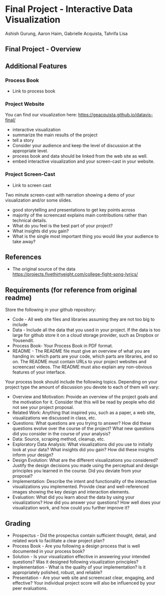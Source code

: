 Final Project - Interactive Data Visualization  
===
Ashish Gurung, Aaron Haim, Gabrielle Acquista, Tahrifa Lisa


Final Project - Overview
---



Additional Features
---

### Process Book

- Link to process book

### Project Website

You can find our visualization here: https://geacquista.github.io/datavis-final/

- interactive visualization
- summarize the main results of the project
- tell a story
- Consider your audience and keep the level of discussion at the appropriate level. 
- process book and data should be linked from the web site as well. 
- embed interactive visualization and your screen-cast in your website. 


### Project Screen-Cast

- Link to screen cast

Two minute screen-cast with narration showing a demo of your visualization and/or some slides. 

- good storytelling and presentations to get key points across
- majority of the screencast explains main contributions rather than technical details. 
- What do you feel is the best part of your project? 
- What insights did you gain? 
- What is the single most important thing you would like your audience to take away?


References
---

- The original source of the data https://projects.fivethirtyeight.com/college-fight-song-lyrics/



Requirements (for reference from original readme)
---

Store the following in your github repository:

- Code - All web site files and libraries assuming they are not too big to include
- Data - Include all the data that you used in your project. If the data is too large for github store it on a cloud storage provider, such as Dropbox or Yousendit.
- Process Book- Your Process Book in PDF format.
- README - The README file must give an overview of what you are handing in: which parts are your code, which parts are libraries, and so on. The README must contain URLs to your project websites and screencast videos. The README must also explain any non-obvious features of your interface.


Your process book should include the following topics. Depending on your project type the amount of discussion you devote to each of them will vary:

- Overview and Motivation: Provide an overview of the project goals and the motivation for it. Consider that this will be read by people who did not see your project proposal.
- Related Work: Anything that inspired you, such as a paper, a web site, visualizations we discussed in class, etc.
- Questions: What questions are you trying to answer? How did these questions evolve over the course of the project? What new questions did you consider in the course of your analysis?
- Data: Source, scraping method, cleanup, etc.
- Exploratory Data Analysis: What visualizations did you use to initially look at your data? What insights did you gain? How did these insights inform your design?
- Design Evolution: What are the different visualizations you considered? Justify the design decisions you made using the perceptual and design principles you learned in the course. Did you deviate from your proposal?
- Implementation: Describe the intent and functionality of the interactive visualizations you implemented. Provide clear and well-referenced images showing the key design and interaction elements.
- Evaluation: What did you learn about the data by using your visualizations? How did you answer your questions? How well does your visualization work, and how could you further improve it?


Grading
---

- Prospectus - Did the prospectus contain sufficient thought, detail, and related work to facilitate a clear project plan?
- Process Book - Are you following a design process that is well documented in your process book?
- Solution - Is your visualization effective in answering your intended questions? Was it designed following visualization principles?
- Implementation - What is the quality of your implementation? Is it appropriately polished, robust, and reliable?
- Presentation - Are your web site and screencast clear, engaging, and effective?
Your individual project score will also be influenced by your peer evaluations.
